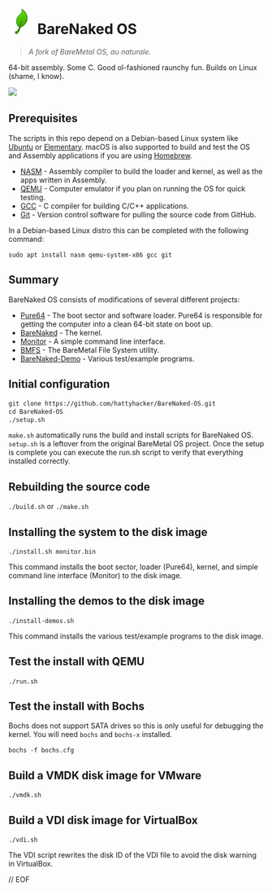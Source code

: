# ![](doc/icon.png) BareNaked OS

> *A fork of BareMetal OS, au naturale.*

64-bit assembly. Some C. Good ol-fashioned raunchy fun. Builds on Linux (shame, I know).

<img src="./doc/ScreenShot.png"></img>

## Prerequisites

The scripts in this repo depend on a Debian-based Linux system like [Ubuntu](https://www.ubuntu.com/download/desktop) or [Elementary](https://elementary.io). macOS is also supported to build and test the OS and Assembly applications if you are using [Homebrew](https://brew.sh).

- [NASM](https://nasm.us) - Assembly compiler to build the loader and kernel, as well as the apps written in Assembly.
- [QEMU](https://www.qemu.org) - Computer emulator if you plan on running the OS for quick testing.
- [GCC](https://gcc.gnu.org) - C compiler for building C/C++ applications.
- [Git](https://git-scm.com) - Version control software for pulling the source code from GitHub.

In a Debian-based Linux distro this can be completed with the following command:

	sudo apt install nasm qemu-system-x86 gcc git


## Summary

BareNaked OS consists of modifications of several different projects:

- [Pure64](src/Pure64/) - The boot sector and software loader. Pure64 is responsible for getting the computer into a clean 64-bit state on boot up.
- [BareNaked](src/BareNaked) - The kernel.
- [Monitor](src/BareNaked-Monitor) - A simple command line interface.
- [BMFS](src/BMFS) - The BareMetal File System utility.
- [BareNaked-Demo](src/BareNaked-Demo) - Various test/example programs.


## Initial configuration

	git clone https://github.com/hattyhacker/BareNaked-OS.git
	cd BareNaked-OS
	./setup.sh

`make.sh` automatically runs the build and install scripts for BareNaked OS. `setup.sh` is a leftover from the original BareMetal OS project. Once the setup is complete you can execute the run.sh script to verify that everything installed correctly.


## Rebuilding the source code

`./build.sh` or `./make.sh`


## Installing the system to the disk image

	./install.sh monitor.bin

This command installs the boot sector, loader (Pure64), kernel, and simple command line interface (Monitor) to the disk image.


## Installing the demos to the disk image

	./install-demos.sh

This command installs the various test/example programs to the disk image.


## Test the install with QEMU

	./run.sh


## Test the install with Bochs

Bochs does not support SATA drives so this is only useful for debugging the kernel. You will need `bochs` and `bochs-x` installed.

	bochs -f bochs.cfg


## Build a VMDK disk image for VMware

	./vmdk.sh


## Build a VDI disk image for VirtualBox

	./vdi.sh

The VDI script rewrites the disk ID of the VDI file to avoid the disk warning in VirtualBox.



// EOF
